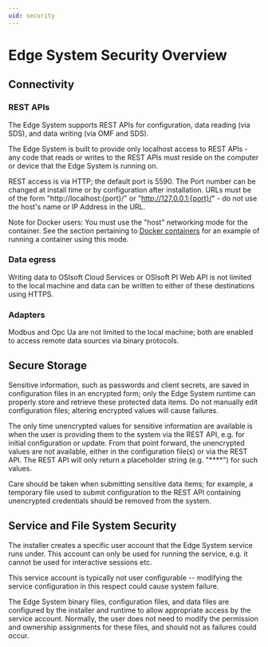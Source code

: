 ```yaml
---
uid: security
---
```

# Edge System Security Overview

## Connectivity
### REST APIs
The Edge System supports REST APIs for configuration, data reading (via SDS), and data writing (via OMF and SDS). 

The Edge System is built to provide only localhost access to REST APIs - any code that reads or writes to the REST APIs must reside on the computer or device that the Edge System is running on. 

REST access is via HTTP; the default port is 5590. The Port number can be changed at install time or by configuration after installation. URLs must be of the form "http://localhost:{port}/" or "http://127.0.0.1:{port}/" - do not use the host's name or IP Address in the URL.

Note for Docker users: You must use the "host" networking mode for the container. See the section pertaining to [Docker containers](xref:edgeDocker) for an example of running a container using this mode.

### Data egress
Writing data to OSIsoft Cloud Services or OSIsoft PI Web API is not limited to the local machine and data can be written to either of these destinations using HTTPS.

### Adapters
Modbus and Opc Ua are not limited to the local machine; both are enabled to access remote data sources via binary protocols.

## Secure Storage
Sensitive information, such as passwords and client secrets, are saved in configuration files in an encrypted form; only the Edge System runtime can properly store and retrieve these protected data items. Do not manually edit configuration files; altering encrypted values will cause failures.

The only time unencrypted values for sensitive information are available is when the user is providing them to the system via the REST API, e.g. for initial configuration or update. From that point forward, the unencrypted values are not available, either in the configuration file(s) or via the REST API. The REST API will only return a placeholder string (e.g. "****") for such values.

Care should be taken when submitting sensitive data items; for example, a temporary file used to submit configuration to the REST API containing unencrypted credentials should be removed from the system.

## Service and File System Security

The installer creates a specific user account that the Edge System service runs under. This account can only be used for running the service, e.g. it cannot be used for interactive sessions etc. 

This service account is typically not user configurable -- modifying the service configuration in this respect could cause system failure.

The Edge System binary files, configuration files, and data files are configured by the installer and runtime to allow appropriate access by the service account. Normally, the user does not need to modify the permission and ownership assignments for these files, and should not as failures could occur.
 





